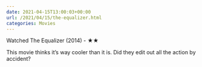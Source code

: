 ```yaml
---
date: 2021-04-15T13:00:03+00:00
url: /2021/04/15/the-equalizer.html
categories: Movies
---
```

Watched The Equalizer (2014) - ★★

This movie thinks it’s way cooler than it is. Did they edit out all
the action by accident?


